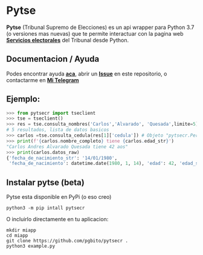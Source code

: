 # Pytse
**Pytse** (Tribunal Supremo de Elecciones) es un api wrapper para Python 3.7 (o versiones mas nuevas) que te permite interactuar con la pagina web **[Servicios electorales](https://servicioselectorales.tse.go.cr/chc/)** del Tribunal desde Python.

## Documentacion / Ayuda
Podes encontrar ayuda **[aca](https://pytsecr.readthedocs.io/)**, abrir un **[Issue]()** en este repositorio, o contactarme en **[Mi Telegram](https://t.me/pgbito)**
## Ejemplo:
```python
>>> from pytsecr import tseclient
>>> tse = tseclient()
>>> res = tse.consulta_nombres('Carlos','Alvarado', 'Quesada',limite=5) 
# 5 resultados, lista de datos basicos
>>> carlos =tse.consulta_cedula(res[1]['cedula']) # Objeto "pytsecr.Persona"
>>> print(f'{carlos.nombre_completo} tiene {carlos.edad_str}')
"Carlos Andres Alvarado Quesada tiene 42 aos"
>>> print(carlos.datos_raw)
{'fecha_de_nacimiento_str': '14/01/1980',
 'fecha_de_nacimiento': datetime.date(1980, 1, 14), 'edad': 42, 'edad_str': '42 años', 'nombre': 'Carlos Andres', 'apellido': 'Alvarado', 'segundo_apellido': 'Quesada', 'nombre_completo': 'Carlos Andres Alvarado Quesada', 'cedula': '110600078', 'padres_rawdata': {'padre': {'nombre': 'Alejandro Alvarado Induni', 'cedula': '0'}, 'madre': {'nombre': 'Adelia Quesada Alvarado', 'cedula': '0'}}, 'cc': None, 'sexo': 'masculino', 'ha_muerto': False, 'marginal': False, 'empadronado': True, 'fallecio': False, 'lugar_de_nacimiento': 'URUCA CENTRAL SAN JOSE', 'nacionalidad': 'Costarricense', 'conocido_como': None}
```
## Instalar pytse (beta)

Pytse esta disponible en PyPi (o eso creo)

```console
python3 -m pip intall pytsecr
```

O incluirlo directamente en tu aplicacion:

```console
mkdir miapp
cd miapp
git clone https://github.com/pgbito/pytsecr . 
python3 example.py
```


